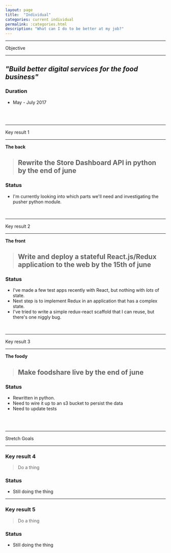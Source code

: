 ```yaml
---
layout: page
title:  "Individual"
categories: current individual
permalink: :categories.html
description: "What can I do to be better at my job?"
---
```



---

Objective

---

## *"Build better digital services for the food business"*


### Duration
* May - July 2017


<br><br>


---

Key result 1

---
**The back**
> ## Rewrite the Store Dashboard API in python by **the end of june**

### Status

* I'm currently looking into which parts we'll need and investigating the pusher python module.

<br>

---

Key result 2

---
**The front**
> ## Write and deploy a stateful React.js/Redux application to the web by **the 15th of june**

### Status

* I've made a few test apps recently with React, but nothing with _lots_ of state.
* Next step is to implement Redux in an application that has a complex state.
* I've tried to write a simple redux-react scaffold that I can reuse, but there's one niggly bug.

<br>

---

Key result 3

---
**The foody**
> ## Make foodshare live by the **end of june**

### Status

* Rewritten in python.
* Need to wire it up to an s3 bucket to persist the data
* Need to update tests


<br><br>

---
Stretch Goals

---
### Key result 4

> Do a thing

### Status

* Still doing the thing

---
### Key result 5

> Do a thing

### Status

* Still doing the thing

